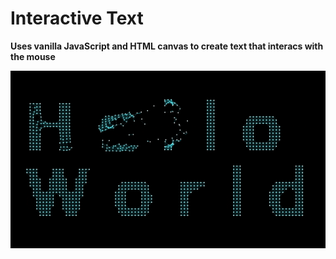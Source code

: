 # Interactive Text

**Uses vanilla JavaScript and HTML canvas to create text that interacs with the mouse**

![Demo Gif](hello_world.gif)